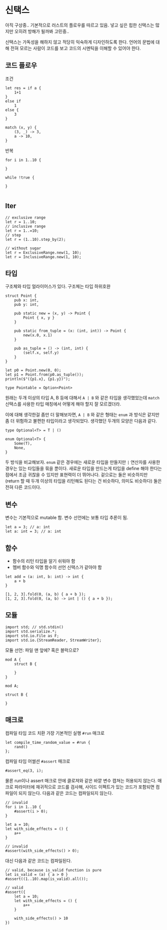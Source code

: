 # 신택스

아직 구상중.. 기본적으로 러스트의 플로우를 따르고 있음. 넣고 싶은 힙한 신택스는 많지만 오히려 방해가 될까봐 고민중..

신택스는 가독성을 해하지 않고 적당히 익숙하게 디자인하도록 한다. 언어의 문법에 대해 전혀 모르는 사람이 코드를 보고 코드의 시멘틱을 이해할 수 있어야 한다.

## 코드 플로우

조건

```zoa
let res = if a {
    1+1
}
else if
    1
else {
    3
}

match (x, y) {
    (3, _) -> 3,
    a -> 10,
}
```

반복

```zoa
for i in 1..10 {

}

while !true {

}


```

## Iter

```zoa
// exclusive range
let r = 1..10;
// inclusive range
let r = 1..=10;
// step
let r = (1..10).step_by(2);

// without sugar
let r = ExclusiveRange.new(1, 10);
let r = InclusiveRange.new(1, 10);
```

## 타입

구조체와 타입 얼라이어스가 있다. 구조체는 타입 하위호완

```zoa
struct Point {
    pub x: int,
    pub y: int,

    pub static new = (x, y) -> Point {
        Point { x, y }
    }

    pub static from_tuple = (x: (int, int)) -> Point {
        new(x.0, x.1)
    }

    pub as_tuple = () -> (int, int) {
        (self.x, self.y)
    }
}

let p0 = Point.new(0, 0);
let p1 = Point.from(p0.as_tuple());
println($"({p1.x}, {p1.y})");

type Pointable = Option<Point>
```

원래는 두개 이상의 타입 A, B 등에 대해서 `A | B` 와 같은 타입을 생각했었는데 `match` 신택스를 사용한 타입 매칭에서 어떻게 해야 할지 잘 모르겠더라.

이에 대해 생각한걸 좀만 더 말해보자면, 
`A | B` 와 같은 형태는 `enum` 과 방식은 같지만 좀 더 위험하고 불편한 타입이라고 생각되었다. 생각했던 두개의 모양은 다음과 같다.

```
type Optional<T> = T | ()
```

```
enum Optional<T> {
    Some(T),
    None,
}
```

두 방식을 비교해보자. `enum` 같은 경우에는 새로운 타입을 만들지만 `|` 연산자를 사용한 경우는 있는 타입들을 묶을 뿐이다. 새로운 타입을 만드는게 타입을 define 해야 한다는 점에서 조금 귀찮을 수 있지만 표현력이 더 뛰어나다. 겉으로는 둘은 비슷하지만 (return 할 때 두개 이상의 타입을 리턴해도 된다는 건 비슷하다, 의미도 비슷하다) 둘은 전혀 다른 코드이다.

## 변수

변수는 기본적으로 mutable 함. 변수 선언에는 보통 타입 추론이 됨.

```zoa
let a = 3; // a: int
let a: int = 3; // a: int
```

## 함수

 - 함수의 리턴 타입을 알기 쉬워야 함
 - 멤버 함수와 익명 함수의 선언 신택스가 같아야 함

```zoa
let add = (a: int, b: int) -> int {
    a + b
}

[1, 2, 3].fold(0, (a, b) { a + b });
[1, 2, 3].fold(0, (a, b) -> int | () { a + b });
```

## 모듈

```zoa
import std; // std.stdin()
import std.serialize.*;
import std.io.File as F;
import std.io.{StreamReader, StreamWriter};
```

모듈 선언: 파일 맨 앞에? 혹은 블럭으로?

```zoa
mod A {
    struct B {

    }
}
```

```zoa
mod A;

struct B {

}
```

## 매크로

컴파일 타임 코드 치환 가장 기본적인 실행 `#run` 매크로

```zoa
let compile_time_random_value = #run {
    rand()
};
```

컴파일 타임 어썰션 `#assert` 매크로

```zoa
#assert_eq(3, i);
```

물론 run이나 assert 매크로 안에 클로져와 같은 바깥 변수 캡쳐는 허용되지 않는다. 매크로 파라미터에 재귀적으로 코드를 검사해, 사이드 이펙트가 있는 코드가 포함되면 컴파일이 되지 않는다. 다음과 같은 코드는 컴파일되지 않는다.

```zoa
// invalid
for i in 1..10 {
    #assert(i > 0);
}

let a = 10;
let with_side_effects = () {
    a++
}

// invalid
#assert(with_side_effects() > 0);
```

대신 다음과 같은 코드는 컴파일된다.

```zoa
// valid, because is_valid function is pure
let is_valid = (a) { a > 0 }
#assert((1..10).map(is_valid).all());

// valid
#assert({
    let a = 10;
    let with_side_effects = () {
        a++
    }

    with_side_effects() > 10
})
```
